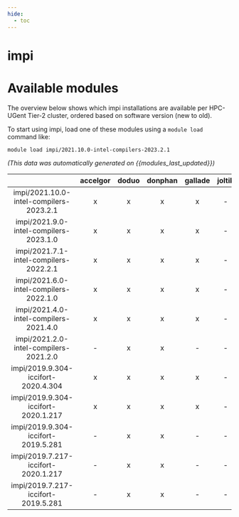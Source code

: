 ```yaml
---
hide:
  - toc
---
```


impi
====

# Available modules


The overview below shows which impi installations are available per HPC-UGent Tier-2 cluster, ordered based on software version (new to old).

To start using impi, load one of these modules using a `module load` command like:

```shell
module load impi/2021.10.0-intel-compilers-2023.2.1
```

*(This data was automatically generated on {{modules_last_updated}})*  

| |accelgor|doduo|donphan|gallade|joltik|shinx|skitty|
| :---: | :---: | :---: | :---: | :---: | :---: | :---: | :---: |
|impi/2021.10.0-intel-compilers-2023.2.1|x|x|x|x|-|x|x|
|impi/2021.9.0-intel-compilers-2023.1.0|x|x|x|x|-|x|x|
|impi/2021.7.1-intel-compilers-2022.2.1|x|x|x|x|-|-|-|
|impi/2021.6.0-intel-compilers-2022.1.0|x|x|x|x|-|x|-|
|impi/2021.4.0-intel-compilers-2021.4.0|x|x|x|x|-|-|-|
|impi/2021.2.0-intel-compilers-2021.2.0|-|x|x|-|-|-|-|
|impi/2019.9.304-iccifort-2020.4.304|x|x|x|x|-|-|-|
|impi/2019.9.304-iccifort-2020.1.217|x|x|x|x|-|-|-|
|impi/2019.9.304-iccifort-2019.5.281|-|x|x|-|-|-|-|
|impi/2019.7.217-iccifort-2020.1.217|-|x|x|-|-|-|-|
|impi/2019.7.217-iccifort-2019.5.281|-|x|x|-|-|-|-|
